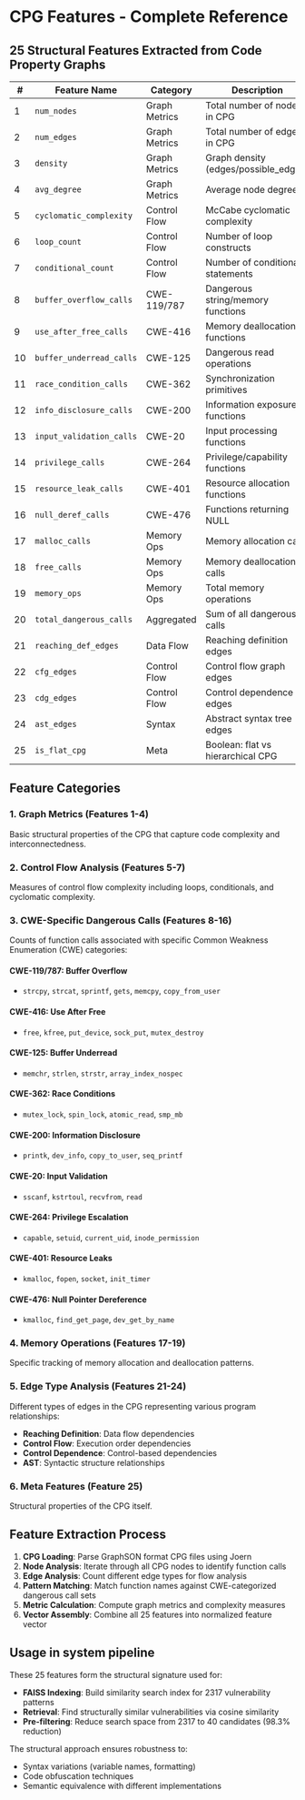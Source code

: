 # CPG Features - Complete Reference

## 25 Structural Features Extracted from Code Property Graphs

| #  | Feature Name               | Category      | Description                          | CWE Relevance                    |
| -- | -------------------------- | ------------- | ------------------------------------ | -------------------------------- |
| 1  | `num_nodes`              | Graph Metrics | Total number of nodes in CPG         | General complexity               |
| 2  | `num_edges`              | Graph Metrics | Total number of edges in CPG         | Structural complexity            |
| 3  | `density`                | Graph Metrics | Graph density (edges/possible_edges) | Code interconnectedness          |
| 4  | `avg_degree`             | Graph Metrics | Average node degree                  | Control flow complexity          |
| 5  | `cyclomatic_complexity`  | Control Flow  | McCabe cyclomatic complexity         | General complexity               |
| 6  | `loop_count`             | Control Flow  | Number of loop constructs            | Iteration complexity             |
| 7  | `conditional_count`      | Control Flow  | Number of conditional statements     | Decision complexity              |
| 8  | `buffer_overflow_calls`  | CWE-119/787   | Dangerous string/memory functions    | Buffer overflow vulnerabilities  |
| 9  | `use_after_free_calls`   | CWE-416       | Memory deallocation functions        | Use-after-free vulnerabilities   |
| 10 | `buffer_underread_calls` | CWE-125       | Dangerous read operations            | Buffer underread vulnerabilities |
| 11 | `race_condition_calls`   | CWE-362       | Synchronization primitives           | Race condition vulnerabilities   |
| 12 | `info_disclosure_calls`  | CWE-200       | Information exposure functions       | Information disclosure           |
| 13 | `input_validation_calls` | CWE-20        | Input processing functions           | Input validation issues          |
| 14 | `privilege_calls`        | CWE-264       | Privilege/capability functions       | Privilege escalation             |
| 15 | `resource_leak_calls`    | CWE-401       | Resource allocation functions        | Resource leak vulnerabilities    |
| 16 | `null_deref_calls`       | CWE-476       | Functions returning NULL             | Null pointer dereference         |
| 17 | `malloc_calls`           | Memory Ops    | Memory allocation calls              | Memory management                |
| 18 | `free_calls`             | Memory Ops    | Memory deallocation calls            | Memory management                |
| 19 | `memory_ops`             | Memory Ops    | Total memory operations              | Memory safety                    |
| 20 | `total_dangerous_calls`  | Aggregated    | Sum of all dangerous calls           | Overall risk assessment          |
| 21 | `reaching_def_edges`     | Data Flow     | Reaching definition edges            | Data flow analysis               |
| 22 | `cfg_edges`              | Control Flow  | Control flow graph edges             | Control dependencies             |
| 23 | `cdg_edges`              | Control Flow  | Control dependence edges             | Control dependencies             |
| 24 | `ast_edges`              | Syntax        | Abstract syntax tree edges           | Syntactic structure              |
| 25 | `is_flat_cpg`            | Meta          | Boolean: flat vs hierarchical CPG    | Graph structure type             |

## Feature Categories

### 1. Graph Metrics (Features 1-4)

Basic structural properties of the CPG that capture code complexity and interconnectedness.

### 2. Control Flow Analysis (Features 5-7)

Measures of control flow complexity including loops, conditionals, and cyclomatic complexity.

### 3. CWE-Specific Dangerous Calls (Features 8-16)

Counts of function calls associated with specific Common Weakness Enumeration (CWE) categories:

#### CWE-119/787: Buffer Overflow

- `strcpy`, `strcat`, `sprintf`, `gets`, `memcpy`, `copy_from_user`

#### CWE-416: Use After Free

- `free`, `kfree`, `put_device`, `sock_put`, `mutex_destroy`

#### CWE-125: Buffer Underread

- `memchr`, `strlen`, `strstr`, `array_index_nospec`

#### CWE-362: Race Conditions

- `mutex_lock`, `spin_lock`, `atomic_read`, `smp_mb`

#### CWE-200: Information Disclosure

- `printk`, `dev_info`, `copy_to_user`, `seq_printf`

#### CWE-20: Input Validation

- `sscanf`, `kstrtoul`, `recvfrom`, `read`

#### CWE-264: Privilege Escalation

- `capable`, `setuid`, `current_uid`, `inode_permission`

#### CWE-401: Resource Leaks

- `kmalloc`, `fopen`, `socket`, `init_timer`

#### CWE-476: Null Pointer Dereference

- `kmalloc`, `find_get_page`, `dev_get_by_name`

### 4. Memory Operations (Features 17-19)

Specific tracking of memory allocation and deallocation patterns.

### 5. Edge Type Analysis (Features 21-24)

Different types of edges in the CPG representing various program relationships:

- **Reaching Definition**: Data flow dependencies
- **Control Flow**: Execution order dependencies
- **Control Dependence**: Control-based dependencies
- **AST**: Syntactic structure relationships

### 6. Meta Features (Feature 25)

Structural properties of the CPG itself.

## Feature Extraction Process

1. **CPG Loading**: Parse GraphSON format CPG files using Joern
2. **Node Analysis**: Iterate through all CPG nodes to identify function calls
3. **Edge Analysis**: Count different edge types for flow analysis
4. **Pattern Matching**: Match function names against CWE-categorized dangerous call sets
5. **Metric Calculation**: Compute graph metrics and complexity measures
6. **Vector Assembly**: Combine all 25 features into normalized feature vector

## Usage in system pipeline

These 25 features form the structural signature used for:

- **FAISS Indexing**: Build similarity search index for 2317 vulnerability patterns
- **Retrieval**: Find structurally similar vulnerabilities via cosine similarity
- **Pre-filtering**: Reduce search space from 2317 to 40 candidates (98.3% reduction)

The structural approach ensures robustness to:

- Syntax variations (variable names, formatting)
- Code obfuscation techniques
- Semantic equivalence with different implementations
